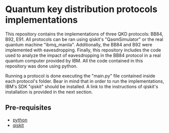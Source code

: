# Quantum key distribution protocols implementations
This repository contains the implementations of three QKD protocols: BB84, B92, E91. All protocols can be ran using qiskit's "QasmSimulator" or the real quantum machine "ibmq_manila". Additionally, the BB84 and B92 were implemented with eavesdropping. Finally, this repository includes the code used to analyze the impact of eavesdropping in the BB84 protocol in a real quantum computer provided by IBM. All the code contained in this repository was done using python.

Running a protocol is done executing the "main.py" file contained inside each protocol's folder. Bear in mind that in order to run the implementations, IBM's SDK "qiskit" should be installed. A link to the instructions of qiskit's installation is provided in the next section.

## Pre-requisites
* [python](https://www.python.org/downloads/)
* [qiskit](https://qiskit.org/documentation/getting_started.html)
